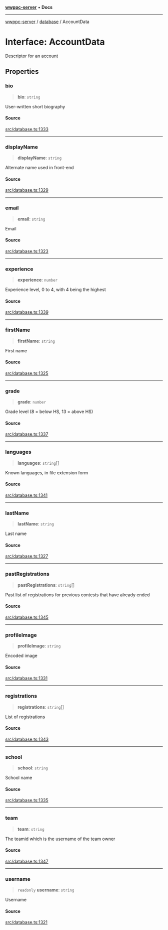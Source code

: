 [**wwppc-server**](../../README.md) • **Docs**

***

[wwppc-server](../../modules.md) / [database](../README.md) / AccountData

# Interface: AccountData

Descriptor for an account

## Properties

### bio

> **bio**: `string`

User-written short biography

#### Source

[src/database.ts:1333](https://github.com/WWPPC/WWPPC-server/blob/db20055e35fd52dcfa5e227481f94ec317e29b6f/src/database.ts#L1333)

***

### displayName

> **displayName**: `string`

Alternate name used in front-end

#### Source

[src/database.ts:1329](https://github.com/WWPPC/WWPPC-server/blob/db20055e35fd52dcfa5e227481f94ec317e29b6f/src/database.ts#L1329)

***

### email

> **email**: `string`

Email

#### Source

[src/database.ts:1323](https://github.com/WWPPC/WWPPC-server/blob/db20055e35fd52dcfa5e227481f94ec317e29b6f/src/database.ts#L1323)

***

### experience

> **experience**: `number`

Experience level, 0 to 4, with 4 being the highest

#### Source

[src/database.ts:1339](https://github.com/WWPPC/WWPPC-server/blob/db20055e35fd52dcfa5e227481f94ec317e29b6f/src/database.ts#L1339)

***

### firstName

> **firstName**: `string`

First name

#### Source

[src/database.ts:1325](https://github.com/WWPPC/WWPPC-server/blob/db20055e35fd52dcfa5e227481f94ec317e29b6f/src/database.ts#L1325)

***

### grade

> **grade**: `number`

Grade level (8 = below HS, 13 = above HS)

#### Source

[src/database.ts:1337](https://github.com/WWPPC/WWPPC-server/blob/db20055e35fd52dcfa5e227481f94ec317e29b6f/src/database.ts#L1337)

***

### languages

> **languages**: `string`[]

Known languages, in file extension form

#### Source

[src/database.ts:1341](https://github.com/WWPPC/WWPPC-server/blob/db20055e35fd52dcfa5e227481f94ec317e29b6f/src/database.ts#L1341)

***

### lastName

> **lastName**: `string`

Last name

#### Source

[src/database.ts:1327](https://github.com/WWPPC/WWPPC-server/blob/db20055e35fd52dcfa5e227481f94ec317e29b6f/src/database.ts#L1327)

***

### pastRegistrations

> **pastRegistrations**: `string`[]

Past list of registrations for previous contests that have already ended

#### Source

[src/database.ts:1345](https://github.com/WWPPC/WWPPC-server/blob/db20055e35fd52dcfa5e227481f94ec317e29b6f/src/database.ts#L1345)

***

### profileImage

> **profileImage**: `string`

Encoded image

#### Source

[src/database.ts:1331](https://github.com/WWPPC/WWPPC-server/blob/db20055e35fd52dcfa5e227481f94ec317e29b6f/src/database.ts#L1331)

***

### registrations

> **registrations**: `string`[]

List of registrations

#### Source

[src/database.ts:1343](https://github.com/WWPPC/WWPPC-server/blob/db20055e35fd52dcfa5e227481f94ec317e29b6f/src/database.ts#L1343)

***

### school

> **school**: `string`

School name

#### Source

[src/database.ts:1335](https://github.com/WWPPC/WWPPC-server/blob/db20055e35fd52dcfa5e227481f94ec317e29b6f/src/database.ts#L1335)

***

### team

> **team**: `string`

The teamid which is the username of the team owner

#### Source

[src/database.ts:1347](https://github.com/WWPPC/WWPPC-server/blob/db20055e35fd52dcfa5e227481f94ec317e29b6f/src/database.ts#L1347)

***

### username

> `readonly` **username**: `string`

Username

#### Source

[src/database.ts:1321](https://github.com/WWPPC/WWPPC-server/blob/db20055e35fd52dcfa5e227481f94ec317e29b6f/src/database.ts#L1321)
